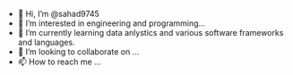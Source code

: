 - 👋 Hi, I’m @sahad9745
- 👀 I’m interested in engineering and programming...
- 🌱 I’m currently learning data anlystics and various software frameworks and languages.
- 💞️ I’m looking to collaborate on ...
- 📫 How to reach me ...

<!---
sahad9745/sahad9745 is a ✨ special ✨ repository because its `README.md` (this file) appears on your GitHub profile.
You can click the Preview link to take a look at your changes.
--->
